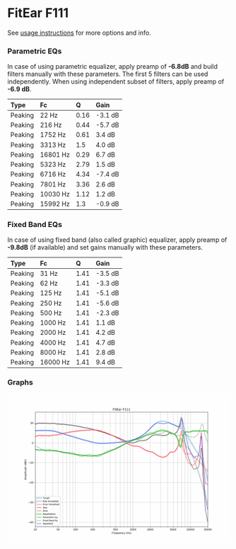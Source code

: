 # FitEar F111
See [usage instructions](https://github.com/jaakkopasanen/AutoEq#usage) for more options and info.

### Parametric EQs
In case of using parametric equalizer, apply preamp of **-6.8dB** and build filters manually
with these parameters. The first 5 filters can be used independently.
When using independent subset of filters, apply preamp of **-6.9 dB**.

| Type    | Fc       |    Q | Gain    |
|:--------|:---------|:-----|:--------|
| Peaking | 22 Hz    | 0.16 | -3.1 dB |
| Peaking | 216 Hz   | 0.44 | -5.7 dB |
| Peaking | 1752 Hz  | 0.61 | 3.4 dB  |
| Peaking | 3313 Hz  | 1.5  | 4.0 dB  |
| Peaking | 16801 Hz | 0.29 | 6.7 dB  |
| Peaking | 5323 Hz  | 2.79 | 1.5 dB  |
| Peaking | 6716 Hz  | 4.34 | -7.4 dB |
| Peaking | 7801 Hz  | 3.36 | 2.6 dB  |
| Peaking | 10030 Hz | 1.12 | 1.2 dB  |
| Peaking | 15992 Hz | 1.3  | -0.9 dB |

### Fixed Band EQs
In case of using fixed band (also called graphic) equalizer, apply preamp of **-9.8dB**
(if available) and set gains manually with these parameters.

| Type    | Fc       |    Q | Gain    |
|:--------|:---------|:-----|:--------|
| Peaking | 31 Hz    | 1.41 | -3.5 dB |
| Peaking | 62 Hz    | 1.41 | -3.3 dB |
| Peaking | 125 Hz   | 1.41 | -5.1 dB |
| Peaking | 250 Hz   | 1.41 | -5.6 dB |
| Peaking | 500 Hz   | 1.41 | -2.3 dB |
| Peaking | 1000 Hz  | 1.41 | 1.1 dB  |
| Peaking | 2000 Hz  | 1.41 | 4.2 dB  |
| Peaking | 4000 Hz  | 1.41 | 4.7 dB  |
| Peaking | 8000 Hz  | 1.41 | 2.8 dB  |
| Peaking | 16000 Hz | 1.41 | 9.4 dB  |

### Graphs
![](./FitEar%20F111.png)